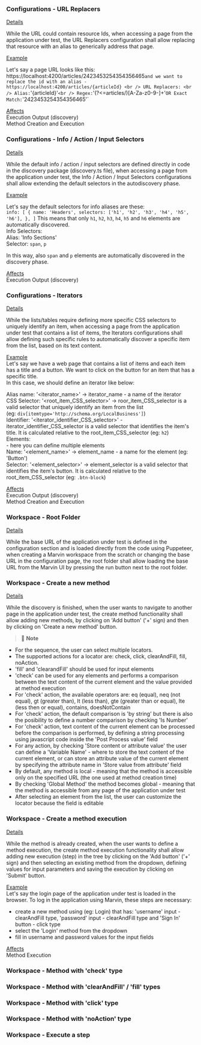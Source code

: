 ### Configurations - URL Replacers

<ins>Details</ins>

While the URL could contain resource Ids, when accessing a page from the application under test, the URL Replacers configuration shall allow replacing that resource with an alias to generically address that page.

<ins>Example</ins>

Let's say a page URL looks like this: https://localhost:4200/articles/2423453254354356465` and we want to replace the id with an alias - https://localhost:4200/articles/{articleId} <br />
URL Replacers: <br />
Alias: `'{articleId}'` <br />
Regex: `'(?<=articles/)[A-Za-z0-9-]+'` OR Exact Match: `'2423453254354356465'` <br />
   
<ins>Affects</ins> <br />
Execution Output (discovery) <br />
Method Creation and Execution <br />

### Configurations - Info / Action / Input Selectors

<ins>Details</ins>

While the default info / action / input selectors are defined directly in code in the discovery package (discovery.ts file), when accessing a page from the application under test, the Info / Action / Input Selectors configurations shall allow extending the default selectors in the autodiscovery phase.

<ins>Example</ins>

Let's say the default selectors for info aliases are these:  
`info: [
    {
      name: 'Headers',
      selectors: ['h1', 'h2', 'h3', 'h4', 'h5', 'h6'],
    },
  ]`
 This means that only `h1`, `h2`, `h3`, `h4`, `h5` and `h6` elements are automatically discovered. <br />
 Info Selectors: <br />
 Alias: 'Info Sections' <br />
 Selector: `span`, `p` <br />
 
 In this way, also `span` and `p` elements are automatically discovered in the discovery phase.
 
 <ins>Affects</ins> <br />
  Execution Output (discovery) <br />
  
  
 ### Configurations - Iterators
 
 <ins>Details</ins>
 
 While the lists/tables require defining more specific CSS selectors to uniquely identify an item, when accessing a page from the application under test that contains a list of items, the Iterators configurations shall allow defining such specific rules to automatically discover a specific item from the list, based on its text content.
 
 <ins>Example</ins><br />
 Let's say we have a web page that contains a list of items and each item has a title and a button. We want to click on the button for an item that has a specific title. <br />
 In this case, we should define an iterator like below: 
 
 Alias name: '<iterator_name>' -> iterator_name - a name of the iterator <br />
 CSS Selector: '<root_item_CSS_selector>' -> roor_item_CSS_selector is a valid selector that uniquely identify an item from the list <br />
 (eg: `div[itemtype='http://schema.org/LocalBusiness']`) <br />
 Identifier: '<iterator_identifier_CSS_selector>' - iterator_identifier_CSS_selector is a valid selector that identifies the item's title. It is calculated relative to the root_item_CSS_selector (eg: `h2`) <br />
 Elements: <br /> - here you can define multiple elements <br />
    Name: '<element_name>' -> element_name - a name for the element (eg: 'Button') <br />
    Selector: '<element_selector>' -> element_selector is a valid selector that identifies the item's button. It is calculated relative to the root_item_CSS_selector (eg: `.btn-block`) <br />
 
 <ins>Affects</ins><br />
  Execution Output (discovery) <br />
  Method Creation and Execution <br />
  
  ### Workspace - Root Folder
  
  <ins>Details</ins> <br />
  
  While the base URL of the application under test is defined in the configuration section and is loaded directly from the code using Puppeteer, when creating a Marvin workspace from the scratch or changing the base URL in the configuration page, the root folder shall allow loading the base URL from the Marvin UI by pressing the run button next to the root folder.  
  
  ### Workspace - Create a new method
  
  <ins>Details</ins> <br />
  
  While the discovery is finished, when the user wants to navigate to another page in the application under test, the create method functionality shall allow adding new methods, by clicking on 'Add button' ('+' sign) and then by clicking on 'Create a new method' button. 
  
  > 🚩 **Note**
  - For the sequence, the user can select multiple locators. <br />
  - The supported actions for a locator are: check, click, clearAndFill, fill, noAction. <br />
  - 'fill' and 'clearandFill' should be used for input elements <br />
  - 'check' can be used for any elements and performs a comparison between the text content of the current element and the value provided at method execution <br />
  - For 'check' action, the available operators are: eq (equal), neq (not equal), gt (greater than), lt (less than), gte (greater than or equal), lte (less then or equal), contains, doesNotContain <br />
  - For 'check' action, the default comparison is 'by string' but there is also the posibility to define a number comparison by checking 'Is Number' <br />
  - For 'check' action, text content of the current element can be processed before the comparison is performed, by defining a string processing using javascript code inside the 'Post Process value' field <br />
  - For any action, by checking 'Store content or attribute value' the user can define a 'Variable Name' - where to store the text content of the current element, or can store an attribute value of the current element by specifying the attribute name in 'Store value from attribute' field <br />
  - By default, any method is local - meaning that the method is accessible only on the specified URL (the one used at method creation time) <br />
  - By checking 'Global Method' the method becomes global - meaning that the method is accessible from any page of the application under test <br />
  - After selecting an element from the list, the user can customize the locator because the field is editable <br />

  ### Workspace - Create a method execution
  
  <ins>Details</ins><br />
  
 While the method is already created, when the user wants to define a method execution, the create method execution functionality shall allow adding new execution (step) in the tree by clicking on the 'Add button' ('+' sign) and then selecting an existing method from the dropdown, defining values for input parameters and saving the execution by clicking on 'Submit' button.
 
 <ins>Example</ins><br />
 Let's say the login page of the application under test is loaded in the browser. To log in the application using Marvin, these steps are necessary:
 - create a new method using (eg: Login) that has: 'username' input - clearAndFill type, 'password' input - clearAndFill type and 'Sign In' button - click type
 - select the 'Login' method from the dropdown 
 - fill in username and password values for the input fields

<ins>Affects</ins><br />
Method Execution<br />

  ### Workspace - Method with 'check' type
  
  ### Workspace - Method with 'clearAndFill' / 'fill' types
  
  ### Workspace - Method with 'click' type
  
  ### Workspace - Method with 'noAction' type
  
  

  ### Workspace - Execute a step
  
  
  
  
  
  
  
  
  
  
  
  
  
  
  
  
 


 
  
  





























